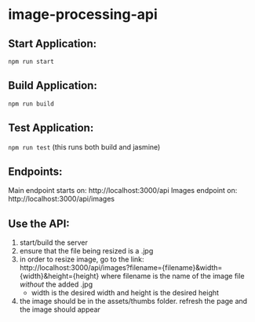 # image-processing-api

## Start Application:
`npm run start`

## Build Application:
`npm run build`

## Test Application:
`npm run test`
(this runs both build and jasmine)

## Endpoints:
Main endpoint starts on: http://localhost:3000/api
Images endpoint on: http://localhost:3000/api/images

## Use the API:
1. start/build the server
2. ensure that the file being resized is a .jpg
3. in order to resize image, go to the link: http://localhost:3000/api/images?filename={filename}&width={width}&height={height} where filename is the name of the image file *without* the added .jpg
    * width is the desired width and height is the desired height
4. the image should be in the assets/thumbs folder. refresh the page and the image should appear